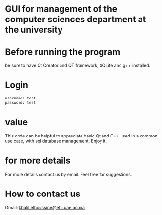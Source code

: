 # GUI for management of the computer sciences department at the university

# Before  running the program
be sure to have Qt Creator and QT framework, SQLite and g++ installed. 
# Login
```bash
username: test
password: test

```

# value
This code can be helpful to appreciate basic Qt and C++ used in a common use case, with sql database management.
Enjoy it.

# for more details
For more details contact us by email. Feel free for suggestions.

# How to contact us 
Gmail: khalil.elhoussine@etu.uae.ac.ma
